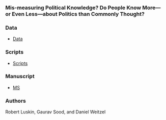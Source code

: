 ### Mis-measuring Political Knowledge? Do People Know More—or Even Less—about Politics than Commonly Thought?

### Data

* [Data](data/)

### Scripts
* [Scripts](scripts/)

### Manuscript

* [MS](ms/)

### Authors
Robert Luskin, Gaurav Sood, and Daniel Weitzel

